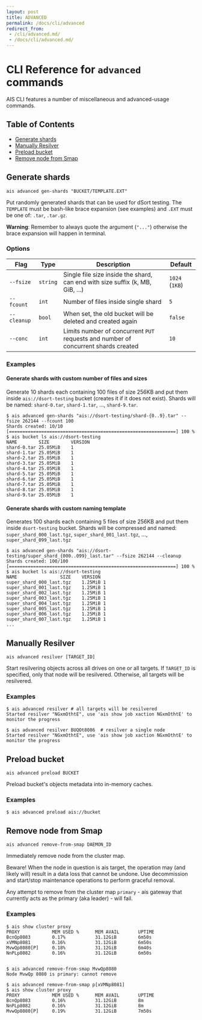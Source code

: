 ```yaml
---
layout: post
title: ADVANCED
permalink: /docs/cli/advanced
redirect_from:
 - /cli/advanced.md/
 - /docs/cli/advanced.md/
---
```


# CLI Reference for `advanced` commands

AIS CLI features a number of miscellaneous and advanced-usage commands.

## Table of Contents
- [Generate shards](#generate-shards)
- [Manually Resilver](#manually-resilver)
- [Preload bucket](#preload-bucket)
- [Remove node from Smap](#remove-node-from-smap)

## Generate shards

`ais advanced gen-shards "BUCKET/TEMPLATE.EXT"`

Put randomly generated shards that can be used for dSort testing.
The `TEMPLATE` must be bash-like brace expansion (see examples) and `.EXT` must be one of: `.tar`, `.tar.gz`.

**Warning**: Remember to always quote the argument (`"..."`) otherwise the brace expansion will happen in terminal.

### Options

| Flag | Type | Description | Default |
| --- | --- | --- | --- |
| `--fsize` | `string` | Single file size inside the shard, can end with size suffix (k, MB, GiB, ...) | `1024`  (`1KB`)|
| `--fcount` | `int` | Number of files inside single shard | `5` |
| `--cleanup` | `bool` | When set, the old bucket will be deleted and created again | `false` |
| `--conc` | `int` | Limits number of concurrent `PUT` requests and number of concurrent shards created | `10` |

### Examples

#### Generate shards with custom number of files and sizes

Generate 10 shards each containing 100 files of size 256KB and put them inside `ais://dsort-testing` bucket (creates it if it does not exist).
Shards will be named: `shard-0.tar`, `shard-1.tar`, ..., `shard-9.tar`.

```console
$ ais advanced gen-shards "ais://dsort-testing/shard-{0..9}.tar" --fsize 262144 --fcount 100
Shards created: 10/10 [==============================================================] 100 %
$ ais bucket ls ais://dsort-testing
NAME		SIZE		VERSION
shard-0.tar	25.05MiB	1
shard-1.tar	25.05MiB	1
shard-2.tar	25.05MiB	1
shard-3.tar	25.05MiB	1
shard-4.tar	25.05MiB	1
shard-5.tar	25.05MiB	1
shard-6.tar	25.05MiB	1
shard-7.tar	25.05MiB	1
shard-8.tar	25.05MiB	1
shard-9.tar	25.05MiB	1
```

#### Generate shards with custom naming template

Generates 100 shards each containing 5 files of size 256KB and put them inside `dsort-testing` bucket.
Shards will be compressed and named: `super_shard_000_last.tgz`, `super_shard_001_last.tgz`, ..., `super_shard_099_last.tgz`

```console
$ ais advanced gen-shards "ais://dsort-testing/super_shard_{000..099}_last.tar" --fsize 262144 --cleanup
Shards created: 100/100 [==============================================================] 100 %
$ ais bucket ls ais://dsort-testing
NAME				SIZE	VERSION
super_shard_000_last.tgz	1.25MiB	1
super_shard_001_last.tgz	1.25MiB	1
super_shard_002_last.tgz	1.25MiB	1
super_shard_003_last.tgz	1.25MiB	1
super_shard_004_last.tgz	1.25MiB	1
super_shard_005_last.tgz	1.25MiB	1
super_shard_006_last.tgz	1.25MiB	1
super_shard_007_last.tgz	1.25MiB	1
...
```

## Manually Resilver

`ais advanced resilver [TARGET_ID]`

Start resilvering objects across all drives on one or all targets.
If `TARGET_ID` is specified, only that node will be resilvered. Otherwise, all targets will be resilvered.

### Examples

```console
$ ais advanced resilver # all targets will be resilvered
Started resilver "NGxmOthtE", use 'ais show job xaction NGxmOthtE' to monitor the progress

$ ais advanced resilver BUQOt8086  # resilver a single node
Started resilver "NGxmOthtE", use 'ais show job xaction NGxmOthtE' to monitor the progress
```

## Preload bucket

`ais advanced preload BUCKET`

Preload bucket's objects metadata into in-memory caches.

### Examples

```console
$ ais advanced preload ais://bucket
```

## Remove node from Smap

`ais advanced remove-from-smap DAEMON_ID`

Immediately remove node from the cluster map.

Beware! When the node in question is ais target, the operation may (and likely will) result in a data loss that cannot be undone. Use decommission and start/stop maintenance operations to perform graceful removal.

Any attempt to remove from the cluster map `primary` - ais gateway that currently acts as the primary (aka leader) - will fail.

### Examples

```console
$ ais show cluster proxy
PROXY            MEM USED %      MEM AVAIL       UPTIME
BcnQp8083        0.17%           31.12GiB        6m50s
xVMNp8081        0.16%           31.12GiB        6m50s
MvwQp8080[P]     0.18%           31.12GiB        6m40s
NnPLp8082        0.16%           31.12GiB        6m50s


$ ais advanced remove-from-smap MvwQp8080
Node MvwQp 8080 is primary: cannot remove

$ ais advanced remove-from-smap p[xVMNp8081]
$ ais show cluster proxy
PROXY            MEM USED %      MEM AVAIL       UPTIME
BcnQp8083        0.16%           31.12GiB        8m
NnPLp8082        0.16%           31.12GiB        8m
MvwQp8080[P]     0.19%           31.12GiB        7m50s
```
